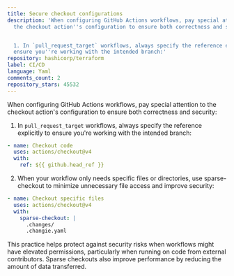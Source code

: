 ```yaml
---
title: Secure checkout configurations
description: 'When configuring GitHub Actions workflows, pay special attention to
  the checkout action''s configuration to ensure both correctness and security:


  1. In `pull_request_target` workflows, always specify the reference explicitly to
  ensure you''re working with the intended branch:'
repository: hashicorp/terraform
label: CI/CD
language: Yaml
comments_count: 2
repository_stars: 45532
---
```


When configuring GitHub Actions workflows, pay special attention to the checkout action's configuration to ensure both correctness and security:

1. In `pull_request_target` workflows, always specify the reference explicitly to ensure you're working with the intended branch:

```yaml
- name: Checkout code
  uses: actions/checkout@v4
  with:
    ref: ${{ github.head_ref }}
```

2. When your workflow only needs specific files or directories, use sparse-checkout to minimize unnecessary file access and improve security:

```yaml
- name: Checkout specific files
  uses: actions/checkout@v4
  with:
    sparse-checkout: |
      .changes/
      .changie.yaml
```

This practice helps protect against security risks when workflows might have elevated permissions, particularly when running on code from external contributors. Sparse checkouts also improve performance by reducing the amount of data transferred.